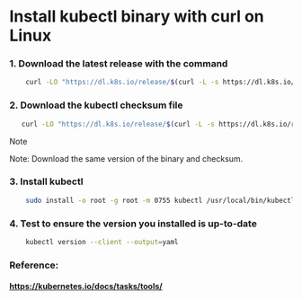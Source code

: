 # Install kubectl binary with curl on Linux  
### 1. Download the latest release with the command  
```bash
    curl -LO "https://dl.k8s.io/release/$(curl -L -s https://dl.k8s.io/release/stable.txt)/bin/linux/amd64/kubectl"
```  
### 2. Download the kubectl checksum file  
```bash 
   curl -LO "https://dl.k8s.io/release/$(curl -L -s https://dl.k8s.io/release/stable.txt)/bin/linux/amd64/kubectl.sha256"
``` 
 > [!NOTE]
 > Note: Download the same version of the binary and checksum.  

### 3. Install kubectl 
```bash
    sudo install -o root -g root -m 0755 kubectl /usr/local/bin/kubectl
```  

### 4. Test to ensure the version you installed is up-to-date  
```bash 
    kubectl version --client --output=yaml
```


### Reference:  
#### https://kubernetes.io/docs/tasks/tools/  